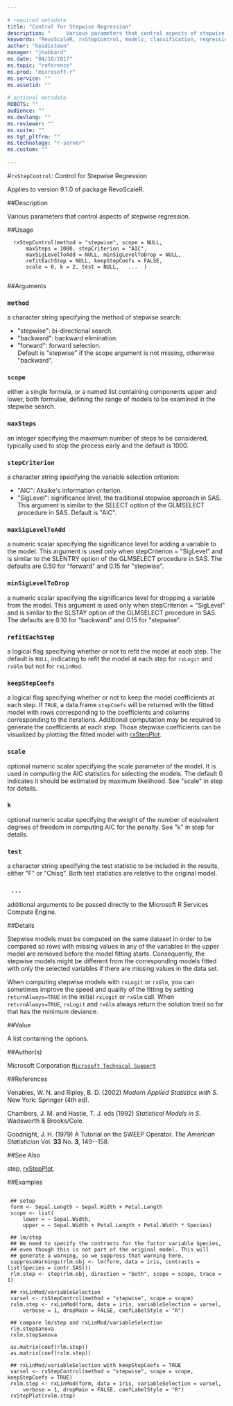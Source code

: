 ```yaml
--- 
 
# required metadata 
title: "Control for Stepwise Regression" 
description: "     Various parameters that control aspects of stepwise regression. " 
keywords: "RevoScaleR, rxStepControl, models, classification, regression" 
author: "heidisteen" 
manager: "jhubbard" 
ms.date: "04/18/2017" 
ms.topic: "reference" 
ms.prod: "microsoft-r" 
ms.service: "" 
ms.assetid: "" 
 
# optional metadata 
ROBOTS: "" 
audience: "" 
ms.devlang: "" 
ms.reviewer: "" 
ms.suite: "" 
ms.tgt_pltfrm: "" 
ms.technology: "r-server" 
ms.custom: "" 
 
--- 
```

 
 
 #`rxStepControl`: Control for Stepwise Regression

 Applies to version 9.1.0 of package RevoScaleR.
 
 
 ##Description
 
Various parameters that control aspects of stepwise regression.
 
 
 ##Usage

```   
  rxStepControl(method = "stepwise", scope = NULL, 
      maxSteps = 1000, stepCriterion = "AIC",
      maxSigLevelToAdd = NULL, minSigLevelToDrop = NULL,
      refitEachStep = NULL, keepStepCoefs = FALSE,
      scale = 0, k = 2, test = NULL,   ...  )
 
```
 
 ##Arguments

   
    
 ### `method`
  a character string specifying the method of stepwise search:  
*   "stepwise": bi-directional search. 
*   "backward": backward elimination. 
*   "forward": forward selection.   
 Default is "stepwise" if the scope argument is not missing, otherwise "backward". 
  
    
 ### `scope`
  either a single formula, or a named list containing components upper and lower, both formulae, defining the range of models to be examined in the stepwise search. 
  
    
 ### `maxSteps`
  an integer specifying the maximum number of steps to be considered, typically used to stop the process early and the default is 1000. 
  
  
    
 ### `stepCriterion`
  a character string specifying the variable selection criterion:  
*   "AIC": Akaike's information criterion. 
*   "SigLevel": significance level, the traditional stepwise approach in SAS. 
 This argument is similar to the SELECT option of the GLMSELECT procedure in SAS.  Default is "AIC". 
  
    
 ### `maxSigLevelToAdd`
  a numeric scalar specifying the significance level for adding a variable to the model.  This argument is used only when stepCriterion = "SigLevel" and  is similar to the SLENTRY option of the GLMSELECT procedure in SAS. The defaults are 0.50 for "forward" and 0.15 for "stepwise". 
  
    
 ### `minSigLevelToDrop`
  a numeric scalar specifying the significance level for dropping a variable from the model. This argument is used only when stepCriterion = "SigLevel" and  is similar to the SLSTAY option of the GLMSELECT procedure in SAS. The defaults are 0.10 for "backward" and 0.15 for "stepwise". 
  
    
 ### `refitEachStep`
  a logical flag specifying whether or not to refit the model at each step. The default is `NULL`,  indicating to refit the model at each step for `rxLogit` and `rxGlm` but not for `rxLinMod`. 
  
    
 ### `keepStepCoefs`
  a logical flag specifying whether or not to keep the model coefficients at each step.  If `TRUE`, a data.frame `stepCoefs` will be returned with the fitted model with rows corresponding to the coefficients and columns corresponding to the iterations. Additional computation may be required to generate the coefficients at each step. Those stepwise coefficients can be visualized by plotting the fitted model with [rxStepPlot](rxstepplot.md). 
  
    
 ### `scale`
  optional numeric scalar specifying the scale parameter of the model. It is used in computing the AIC statistics for selecting the models. The default 0 indicates it should be estimated by maximum likelihood. See "scale" in step for details. 
  
    
 ### `k`
  optional numeric scalar specifying the weight of the number of  equivalent degrees of freedom in computing AIC for the penalty.  See "k" in step for details. 
  
    
 ### `test`
  a character string specifying the test statistic to be included in the results, either "F" or "Chisq". Both test statistics are relative to the original model. 
  
    
 ### ` ...`
  additional arguments to be passed directly to the Microsoft R Services Compute Engine. 
  
 
 
 ##Details
 
Stepwise models must be computed on the same dataset in order to be compared so
rows with missing values in any of the variables in the upper model are removed
before the model fitting starts.
Consequently, the stepwise models might be different from the corresponding models 
fitted with only the selected variables if there are missing values in the data set.

When computing stepwise models with `rxLogit` or `rxGlm`, you can
sometimes improve the speed and quality of the fitting by setting `returnAlways=TRUE`
in the initial `rxLogit` or `rxGlm` call. When `returnAlways=TRUE`, 
`rxLogit` and `rxGlm` always return the solution tried so far that has the minimum deviance.
 
 
 ##Value
 
A list containing the options.
 
 ##Author(s)
 
Microsoft Corporation [`Microsoft Technical Support`](https://go.microsoft.com/fwlink/?LinkID=698556&clcid=0x409)

 
 
 ##References
 
Venables, W. N. and Ripley, B. D. (2002) 
*Modern Applied Statistics with S*. 
New York: Springer (4th ed).

Chambers, J. M. and Hastie, T. J. eds (1992)
*Statistical Models in S*.
Wadsworth & Brooks/Cole.

Goodnight, J. H. (1979)
A Tutorial on the SWEEP Operator.
*The American Statistician* 
Vol. **33** No. **3**, 149--158.
 
 
 ##See Also
 
step, [rxStepPlot](rxstepplot.md).
   
 ##Examples

 ```
   
  ## setup
  form <- Sepal.Length ~ Sepal.Width + Petal.Length
  scope <- list(
      lower = ~ Sepal.Width,
      upper = ~ Sepal.Width + Petal.Length + Petal.Width * Species)
      
  ## lm/step
  ## We need to specify the contrasts for the factor variable Species,
  ## even though this is not part of the original model. This will 
  ## generate a warning, so we suppress that warning here.
  suppressWarnings(rlm.obj <- lm(form, data = iris, contrasts = list(Species = contr.SAS)))
  rlm.step <- step(rlm.obj, direction = "both", scope = scope, trace = 1)
  
  ## rxLinMod/variableSelection
  varsel <- rxStepControl(method = "stepwise", scope = scope)
  rxlm.step <- rxLinMod(form, data = iris, variableSelection = varsel,
      verbose = 1, dropMain = FALSE, coefLabelStyle = "R")
      
  ## compare lm/step and rxLinMod/variableSelection
  rlm.step$anova
  rxlm.step$anova
  
  as.matrix(coef(rlm.step))
  as.matrix(coef(rxlm.step))
  
  ## rxLinMod/variableSelection with keepStepCoefs = TRUE
  varsel <- rxStepControl(method = "stepwise", scope = scope, keepStepCoefs = TRUE)
  rxlm.step <- rxLinMod(form, data = iris, variableSelection = varsel,
      verbose = 1, dropMain = FALSE, coefLabelStyle = "R")
  rxStepPlot(rxlm.step)
 
```
 
 
 
